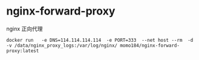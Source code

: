 # nginx-forward-proxy
nginx 正向代理

```
docker run   -e DNS=114.114.114.114  -e PORT=333  --net host --rm  -d  -v /data/nginx_proxy_logs:/var/log/nginx/ momo184/nginx-forward-proxy:latest
```
